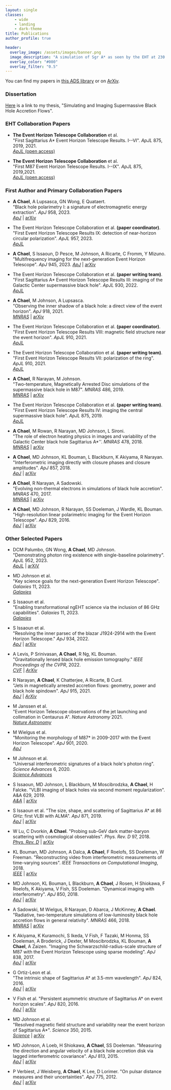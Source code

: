 ```yaml
---
layout: single
classes:
    - wide
    - landing
    - dark-theme
title: Publications
author_profile: true

header:
  overlay_image: /assets/images/banner.png
  image_description: "A simulation of Sgr A* as seen by the EHT at 230 GHz" 
  overlay_color: "#000"
  overlay_filter: "0.5"
---
```


You can find my papers in [this ADS library](https://ui.adsabs.harvard.edu/public-libraries/gv1RZlxMT1KhUecodnDEFw) or on [ArXiv](https://arxiv.org/a/chael_a_1.html).

### Dissertation

[Here](/assets/pdfs/achael_dissertation_final.pdf) is a link to my thesis, "Simulating and Imaging Supermassive Black Hole Accretion Flows". 

### EHT Collaboration Papers

* **The Event Horizon  Telescope Collaboration** et al.  
 "First Sagittarius A* Event Horizon Telescope Results. I--VI". _ApJL_ 875, 2019, 2021.  
 [_ApJL_ (open access)](https://iopscience.iop.org/journal/2041-8205/page/Focus_on_First_Sgr_A_Results)
 
* **The Event Horizon  Telescope Collaboration** et al.  
 "First M87 Event Horizon Telescope Results. I--IX". _ApJL_ 875, 2019,2021.  
 [_ApJL_ (open access)](https://iopscience.iop.org/journal/2041-8205/page/Focus_on_EHT)

### First Author and Primary Collaboration Papers

* **A Chael**, A Lupsasca, GN Wong, E Quataert.  
 "Black hole polarimetry I: a signature of electromagnetic energy extraction". _ApJ_ 958, 2023.  
  [_ApJ_](https://iopscience.iop.org/article/10.3847/1538-4357/acf92d) | [arXiv](https://arxiv.org/abs/2307.06372)

* The Event Horizon Telescope Collaboration et al. **(paper coordinator)**.  
 "First Event Horizon Telescope Results IX: detection of near-horizon circular polarization". _ApJL_ 957, 2023.  
  [_ApJL_](https://iopscience.iop.org/article/10.3847/2041-8213/acff70) 
  
* **A Chael**, S Issaoun, D Pesce, M Johnson, A Ricarte, C Fromm, Y Mizuno.  
 "Multifrequency imaging for the next-generation Event Horizon Telescope". _ApJ_ 945, 2023. 
 [_ApJ_](https://doi.org/10.3847/1538-4357/acb7e4) | [arXiv](https://arxiv.org/abs/2210.12226)

* The Event Horizon Telescope Collaboration et al. **(paper writing team)**.  
 "First Sagittarius A* Event Horizon Telescope Results III: imaging of the Galactic Center supermassive black hole". _ApJL_ 930, 2022.  
  [_ApJL_](https://doi.org/%2010.3847/2041-8213/ac6429) 

* **A Chael**, M Johnson, A Lupsasca.  
 "Observing the inner shadow of a black hole: a direct view of the event horizon".  _ApJ_ 918, 2021.  
 [_MNRAS_](https://doi.org/10.3847/1538-4357/ac09ee) | [arXiv](https://arxiv.org/pdf/2106.00683.pdf)

* The Event Horizon Telescope Collaboration et al. **(paper coordinator)**.  
 "First Event Horizon Telescope Results VIII: magnetic field structure near the event horizon". _ApJL_ 910, 2021.  
  [_ApJL_](https://doi.org/10.3847/2041-8213/abe4de) 

* The Event Horizon Telescope Collaboration et al. **(paper writing team)**.  
 "First Event Horizon Telescope Results VII: polarization of the ring". _ApJL_ 910, 2021.  
  [_ApJL_](https://doi.org/10.3847/2041-8213/abe71d) 

* **A Chael**, R Narayan, M Johnson.  
 "Two-temperature, Magnetically Arrested Disc simulations of the supermassive black hole in M87".  _MNRAS_ 486, 2019.  
 [_MNRAS_](https://doi.org/10.1093/mnras/stz988) | [arXiv](https://arxiv.org/abs/1810.01983)

* The Event Horizon Telescope Collaboration et al. **(paper writing team)**.  
 "First Event Horizon Telescope Results IV: imaging the central supermassive black hole". _ApJL_ 875, 2019.  
 [_ApJL_](https://doi.org/10.3847/2041-8213/ac6429) 

* **A Chael**, M Rowan, R Narayan, MD Johnson, L Sironi.  
 "The role of electron heating physics in images and variability of the Galactic Center black hole Sagittarius A*''. _MNRAS_ 478, 2018.  
 [_MNRAS_](https://doi.org/10.1093/mnras/sty1261) | [arXiv](https://arxiv.org/abs/1804.06416)

* **A Chael**, MD Johnson, KL Bouman, L Blackburn, K Akiyama, R Narayan.  
 "Interferometric imaging directly with closure phases and closure amplitudes".  _ApJ_ 857, 2018.  
 [_ApJ_](https://doi.org/10.3847/1538-4357/aab6a8) | [arXiv](https://arxiv.org/abs/1803.07088)

* **A Chael**,  R Narayan, A Sadowski.  
 "Evolving non-thermal electrons in simulations of black hole accretion". _MNRAS_ 470, 2017.  
 [_MNRAS_](https://doi.org/10.1093/mnras/stx1345) | [arXiv](https://arxiv.org/abs/1704.05092)

* **A Chael**, MD Johnson, R Narayan, SS Doeleman, J Wardle, KL Bouman.  
 "High-resolution linear polarimetric imaging for the Event Horizon Telescope". _ApJ_ 829, 2016.  
 [_ApJ_](https://doi.org/10.3847/0004-637X/829/1/11) | [arXiv](https://arxiv.org/abs/1605.06156)

### Other Selected Papers
* DCM Palumbo, GN Wong, **A Chael**, MD Johnson.  
 "Demonstrating photon ring existence with single-baseline polarimetry". _ApJL_ 952, 2023.  
 [_ApJL_](https://doi.org/10.3847/2041-8213/ace630) | [arXiV](https://arxiv.org/abs/2307.05293)

* MD Johnson et al.  
 "Key science goals for the next-generation Event Horizon Telescope". _Galaxies_ 11, 2023.  
 [_Galaxies_](https://doi.org/10.3390/galaxies11010028)

* S Issaoun et al.  
 "Enabling transformational ngEHT science via the inclusion of 86 GHz capabilities". _Galaxies_ 11, 2023.  
 [_Galaxies_](https://doi.org/10.3390/galaxies11010028)

* S Issaoun et al.  
 "Resolving the inner parsec of the blazar J1924-2914 with the Event Horizon Telescope." _ApJ_ 934, 2022.   
 [_ApJ_](https://iopscience.iop.org/article/10.3847/1538-4357/ac7a40) | [arXiv](https://arxiv.org/abs/2208.01662)

* A Levis, P Srinivasan, **A Chael**, R Ng, KL Bouman.  
 "Gravitationally lensed black hole emission tomography." _IEEE Proceedings of the CVPR_, 2022.  
 [_CVF_](https://openaccess.thecvf.com/content/CVPR2022/papers/Levis_Gravitationally_Lensed_Black_Hole_Emission_Tomography_CVPR_2022_paper.pdf) | [_ArXiv_](https://arxiv.org/abs/2204.03715)

* R Narayan, **A Chael**, K Chatterjee, A Ricarte, B Curd.  
 "Jets in magnetically arrested accretion flows: geometry, power and black hole spindown". _ApJ_ 915, 2021.  
 [_ApJ_](https://doi.org/10.1093/mnras/stac285) | [_ArXiv_](https://arxiv.org/pdf/2108.12380.pdf)

* M Janssen et al.  
 "Event Horizon Telescope observations of the jet launching and collimation in Centaurus A". _Nature Astronomy_ 2021.  
 [_Nature Astronomy_](https://doi.org/10.1038/s41550-021-01417-w)

* M Wielgus et al.  
 "Monitoring the morphology of M87* in 2009-2017 with the Event Horizon Telescope". _ApJ_ 901, 2020.   
 [_ApJ_](https://doi.org/10.3847/1538-4357/abac0d)

* M Johnson et al.  
 "Universal interferometric signatures of a black hole's photon ring". _Science Advances_ 6, 2020.  
 [_Science Advances_](https://doi.org/doi:10.1126/sciadv.aaz1310)

* S Issaoun, MD Johnson, L Blackburn, M Moscibrodzka, **A Chael**, H Falcke.
 "VLBI imaging of black holes via second moment regularization". A&A 629, 2019.  
 [_A&A_](https://doi.org/10.1051/0004-6361/201936156) | [arXiv](https://arxiv.org/abs/1908.01296)

* S Issaoun et al. 
 "The size, shape, and scattering of Sagittarius A* at 86 GHz: first VLBI with ALMA". _ApJ_ 871, 2019.  
 [_ApJ_](https://doi.org/10.3847/1538-4357/aaf732) | [arXiv](https://arxiv.org/abs/1901.06226)

* W Lu,  C Dvorkin, **A Chael**. 
 "Probing sub-GeV dark matter-baryon scattering with cosmological observables". _Phys. Rev. D_ 97, 2018.   
 [_Phys. Rev. D_](https://doi.org/10.1103/PhysRevD.97.103530) | [arXiv](https://arxiv.org/abs/1802.06788)

* KL Bouman, MD Johnson, A Dalca, **A Chael**, F Roelofs, SS Doeleman, W Freeman.
 "Reconstructing video from interferometric measurements of time-varying sources".
 _IEEE Transactions on  Computational Imaging_, 2018.   
 [_IEEE_](https://doi.org/10.1109/TCI.2018.2838452) | [arXiv](https://arxiv.org/abs/1711.01357)

* MD Johnson, KL Bouman, L Blackburn, **A Chael**, J Rosen, H Shiokawa, F Roelofs, K Akiyama, V Fish, SS Doeleman. 
 "Dynamical imaging with interferometry".
 _ApJ_ 850, 2018.  
 [_ApJ_](https://doi.org/10.3847/1538-4357/aa97dd) | [arXiv](https://arxiv.org/abs/1711.01286)

* A Sadowski, M Wielgus, R Narayan, D Abarca, J McKinney, **A Chael**.
 "Radiative, two-temperature simulations of low-luminosity black hole accretion flows in general relativity". _MNRAS_ 466, 2018.  
 [_MNRAS_](https://doi.org/10.1093/mnras/stw3116) | [arXiv](https://arxiv.org/abs/1605.03184)

* K Akiyama, K Kuramochi, S Ikeda, V Fish, F Tazaki, M Honma, SS Doeleman, A Broderick, J Dexter, M Moscibrodzka, KL Bouman, **A Chael**, A Zaizen.
 "Imaging the Schwarzschild-radius-scale structure of M87 with the Event Horizon Telescope using sparse modeling". _ApJ_ 838, 2017.  
 [_ApJ_](https://doi.org/10.3847/1538-4357/aa6305) | [arXiv](https://arxiv.org/abs/1206.0428)

* G Ortiz-Leon et al.  
 "The intrinsic shape of Sagittarius A* at 3.5-mm wavelength".
 _ApJ_ 824, 2016.   
 [_ApJ_](https://doi.org/10.3847/0004-637X/824/1/40) | [arXiv](https://arxiv.org/abs/1601.06571)

* V Fish et al. 
 "Persistent asymmetric structure of Sagittarius A* on event horizon scales". _ApJ_ 820, 2016.  
 [_ApJ_](https://doi.org/10.3847/0004-637X/820/2/90) | [arXiv](https://arxiv.org/abs/1602.05527)

* MD Johnson et al.  
 "Resolved magnetic field structure and variability near the event horizon of Sagittarius A*". _Science_ 350, 2015.  
 [_Science_](https://doi.org/10.1126/science.aac7087) | [arXiv](https://arxiv.org/abs/1512.01220)

* MD Johnson, A Loeb, H Shiokawa, **A Chael**, SS Doeleman. 
 "Measuring the direction and angular velocity of a black hole accretion disk via lagged interferometric covariance". _ApJ_ 813, 2015.   
 [_ApJ_](https://doi.org/10.1088/0004-637X/813/2/132) | [arXiv](https://arxiv.org/abs/1505.07870)

* P Verbiest, J Weisberg, **A Chael**, K Lee, D Lorimer.
 "On pulsar distance measures and their uncertainties". 
 _ApJ_ 775, 2012.   
 [_ApJ_](https://doi.org/10.1088/0004-637X/755/1/39) | [arXiv](https://arxiv.org/abs/1206.0428)
 
<br/><br/>
